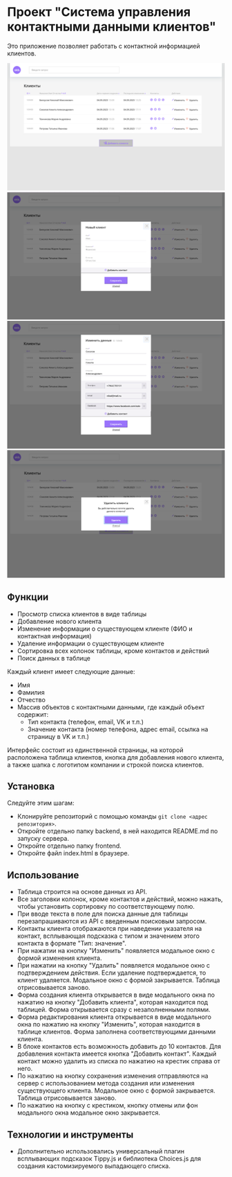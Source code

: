 # Проект "Система управления контактными данными клиентов"

Это приложение позволяет работать с контактной информацией клиентов.

![the list of clients](https://github.com/laaleksandrova/contacts-client-app/blob/master/system_images/image_1.png)
![the list of clients](https://github.com/laaleksandrova/contacts-client-app/blob/master/system_images/image_2.png)
![the list of clients](https://github.com/laaleksandrova/contacts-client-app/blob/master/system_images/image_3.png)
![the list of clients](https://github.com/laaleksandrova/contacts-client-app/blob/master/system_images/image_4.png)


## Функции

* Просмотр списка клиентов в виде таблицы
* Добавление нового клиента
* Изменение информации о существующем клиенте (ФИО и контактная информация)
* Удаление информации о существующем клиенте
* Сортировка всех колонок таблицы, кроме контактов и действий
* Поиск данных в таблице


Каждый клиент имеет следующие данные:

* Имя
* Фамилия
* Отчество
* Массив объектов с контактными данными, где каждый объект содержит:
  * Тип контакта (телефон, email, VK и т.п.)
  * Значение контакта (номер телефона, адрес email, ссылка на страницу в VK и т.п.)

Интерфейс состоит из единственной страницы, на которой расположена таблица клиентов, кнопка для добавления нового клиента, а также шапка с логотипом компании и строкой поиска клиентов.

## Установка

Следуйте этим шагам:

- Клонируйте репозиторий с помощью команды `git clone <адрес репозитория>`.
- Откройте отдельно папку backend, в ней находится README.md по запуску сервера.
- Откройте отдельно папку frontend.
- Откройте файл index.html в браузере.

## Использование

* Таблица строится на основе данных из API.
* Все заголовки колонок, кроме контактов и действий, можно нажать, чтобы установить сортировку по соответствующему полю.
* При вводе текста в поле для поиска данные для таблицы перезапрашиваются из API с введенным поисковым запросом.
* Контакты клиента отображаются при наведении указателя на контакт, всплывающая подсказка с типом и значением этого контакта в формате "Тип: значение".
* При нажатии на кнопку "Изменить" появляется модальное окно с формой изменения клиента.
* При нажатии на кнопку "Удалить" появляется модальное окно с подтверждением действия. Если удаление подтверждается, то клиент удаляется. Модальное окно с формой закрывается. Таблица отрисовывается заново.
* Форма создания клиента открывается в виде модального окна по нажатию на кнопку "Добавить клиента", которая находится под таблицей. Форма открывается сразу с незаполненными полями.
* Форма редактирования клиента открывается в виде модального окна по нажатию на кнопку "Изменить", которая находится в таблице клиентов. Форма заполнена соответствующими данными клиента.
* В блоке контактов есть возможность добавить до 10 контактов. Для добавления контакта имеется кнопка "Добавить контакт". Каждый контакт можно удалить из списка по нажатию на крестик справа от него.
* По нажатию на кнопку сохранения изменения отправляются на сервер с использованием метода создания или изменения существующего клиента. Модальное окно с формой закрывается. Таблица отрисовывается заново.
* По нажатию на кнопку с крестиком, кнопку отмены или фон модального окна модальное окно закрывается.

## Технологии и инструменты

* Дополнительно использовались универсальный плагин всплывающих подсказок Tippy.js и библиотека Choices.js для создания кастомизируемого выпадающего списка.

